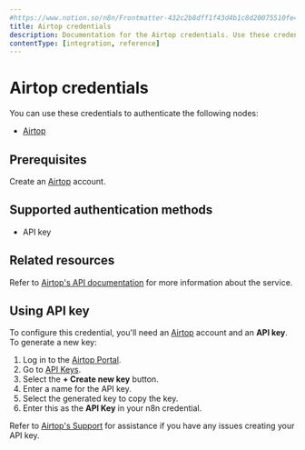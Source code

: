 ```yaml
---
#https://www.notion.so/n8n/Frontmatter-432c2b8dff1f43d4b1c8d20075510fe4
title: Airtop credentials
description: Documentation for the Airtop credentials. Use these credentials to authenticate Airtop in n8n, a workflow automation platform.
contentType: [integration, reference]
---
```


# Airtop credentials

You can use these credentials to authenticate the following nodes:

- [Airtop](/integrations/builtin/app-nodes/n8n-nodes-base.airtop.md)

## Prerequisites

Create an [Airtop](https://portal.airtop.ai/sign-up) account.

## Supported authentication methods

* API key

## Related resources

Refer to [Airtop's API documentation](https://docs.airtop.ai/api-reference/airtop-api) for more information about the service.

## Using API key

To configure this credential, you'll need an [Airtop](https://portal.airtop.ai/sign-up) account and an **API key**. To generate a new key:

1. Log in to the [Airtop Portal](https://portal.airtop.ai).
2. Go to [API Keys](https://portal.airtop.ai/api-keys).
3. Select the **+ Create new key** button.
4. Enter a name for the API key.
5. Select the generated key to copy the key.
6. Enter this as the **API Key** in your n8n credential.

Refer to [Airtop's Support](https://docs.airtop.ai/guides/misc/support) for assistance if you have any issues creating your API key.
